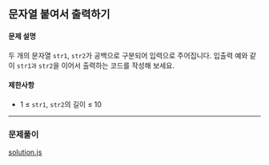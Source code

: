 ## 문자열 붙여서 출력하기

#### 문제 설명
두 개의 문자열 `str1`, `str2`가 공백으로 구분되어 입력으로 주어집니다.
입출력 예와 같이 `str1과` `str2`을 이어서 출력하는 코드를 작성해 보세요.

#### 제한사항
- 1 ≤ `str1`, `str2`의 길이 ≤ 10

***

### 문제풀이

[solution.js](./solution.js)